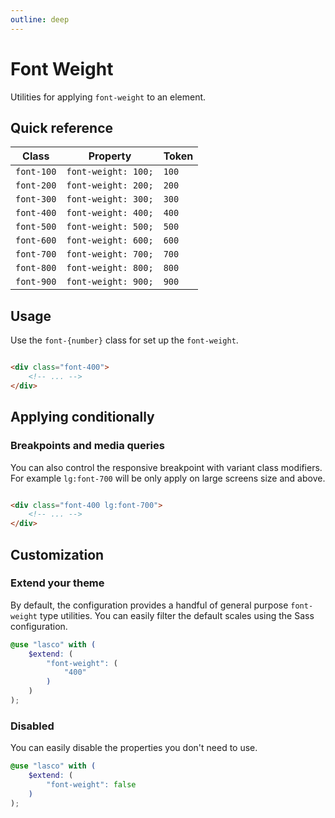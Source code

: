 ```yaml
---
outline: deep
---
```


# Font Weight

Utilities for applying `font-weight` to an element.

## Quick reference

| Class      | Property            | Token |
|------------|---------------------|-------|
| `font-100` | `font-weight: 100;` | `100` |
| `font-200` | `font-weight: 200;` | `200` |
| `font-300` | `font-weight: 300;` | `300` |
| `font-400` | `font-weight: 400;` | `400` |
| `font-500` | `font-weight: 500;` | `500` |
| `font-600` | `font-weight: 600;` | `600` |
| `font-700` | `font-weight: 700;` | `700` |
| `font-800` | `font-weight: 800;` | `800` |
| `font-900` | `font-weight: 900;` | `900` |

## Usage

Use the `font-{number}` class for set up the `font-weight`.

```html

<div class="font-400">
    <!-- ... -->
</div>
```

## Applying conditionally

### Breakpoints and media queries

You can also control the responsive breakpoint with variant class modifiers. For example `lg:font-700` will be only
apply on large screens size and above.

```html

<div class="font-400 lg:font-700">
    <!-- ... -->
</div>
```

## Customization

### Extend your theme

By default, the configuration provides a handful of general purpose `font-weight` type utilities. You can easily filter
the default scales using the Sass configuration.

```scss
@use "lasco" with (
    $extend: (
        "font-weight": (
            "400"
        )
    )
);
```

### Disabled

You can easily disable the properties you don't need to use.

```scss
@use "lasco" with (
    $extend: (
        "font-weight": false
    )
);
```
